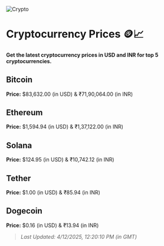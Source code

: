 
![Crypto](https://www.techguide.com.au/wp-content/uploads/2020/11/crypto3.jpeg)

# Cryptocurrency Prices 🪙📈

#### Get the latest cryptocurrency prices in USD and INR for top 5 cryptocurrencies.

## Bitcoin

**Price:** $83,632.00 (in USD) & ₹71,90,064.00 (in INR)

## Ethereum

**Price:** $1,594.94 (in USD) & ₹1,37,122.00 (in INR)

## Solana

**Price:** $124.95 (in USD) & ₹10,742.12 (in INR)

## Tether

**Price:** $1.00 (in USD) & ₹85.94 (in INR)

## Dogecoin

**Price:** $0.16 (in USD) & ₹13.94 (in INR)

> _Last Updated: 4/12/2025, 12:20:10 PM (in GMT)_
